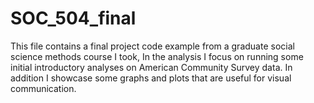 # SOC_504_final
This file contains a final project code example from a graduate social science methods course I took, In the analysis I focus on running some initial introductory analyses on American Community Survey data. In addition I showcase some graphs and plots that are useful for visual communication. 
